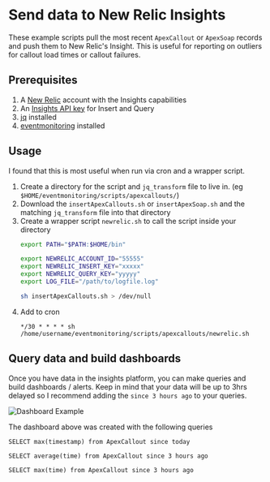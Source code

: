 # Send data to New Relic Insights

These example scripts pull the most recent `ApexCallout` or `ApexSoap` records and push them to New Relic's Insight.  This is useful for reporting on outliers for callout load times or callout failures.

## Prerequisites
1.  A [New Relic](https://newrelic.com) account with the Insights capabilities
2.  An [Insights API key](https://docs.newrelic.com/docs/insights/insights-data-sources/custom-data/insert-custom-events-insights-api#register) for Insert and Query
3.  [jq](https://stedolan.github.io/jq/download/) installed
4.  [eventmonitoring](https://www.npmjs.com/package/sfdc-eventmonitoring) installed

## Usage
I found that this is most useful when run via cron and a wrapper script.

1.  Create a directory for the script and `jq_transform` file to live in.  (eg `$HOME/eventmonitoring/scripts/apexcallouts/`)
2.  Download the `insertApexCallouts.sh` or `insertApexSoap.sh` and the matching `jq_transform` file into that directory
3.  Create a wrapper script `newrelic.sh` to call the script inside your directory
    ```bash
    export PATH="$PATH:$HOME/bin"

    export NEWRELIC_ACCOUNT_ID="55555"
    export NEWRELIC_INSERT_KEY="xxxxx"
    export NEWRELIC_QUERY_KEY="yyyyy"
    export LOG_FILE="/path/to/logfile.log"

    sh insertApexCallouts.sh > /dev/null
    ```
4.  Add to cron
    ```text
    */30 * * * * sh /home/username/eventmonitoring/scripts/apexcallouts/newrelic.sh
    ```

## Query data and build dashboards
Once you have data in the insights platform, you can make queries and build dashboards / alerts.  Keep in mind that your data will be up to 3hrs delayed so I recommend adding the `since 3 hours ago` to your queries.

![Dashboard Example](https://raw.githubusercontent.com/pcon/sfdc-eventMonitoring/master/examples/newrelic/dashboard.png)

The dashboard above was created with the following queries

```text
SELECT max(timestamp) from ApexCallout since today
```

```text
SELECT average(time) from ApexCallout since 3 hours ago
```

```text
SELECT max(time) from ApexCallout since 3 hours ago
```